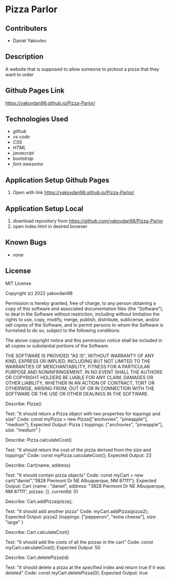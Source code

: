 # Pizza Parlor

## Contributers
* Daniel Yakovlev

## Description
A website that is supposed to allow someone to pickout a pizza that they want to order

## Github Pages Link
<https://yakovdan98.github.io/Pizza-Parlor/>

## Technologies Used

* _github_
* _vs code_
* _CSS_
* _HTML_
* _javascript_
* _bootstrap_
* _font awesome_

## Application Setup Github Pages
1. Open with link <https://yakovdan98.github.io/Pizza-Parlor/>

## Application Setup Local
1. download repository from <https://github.com/yakovdan98/Pizza-Parlor>
2. open index.html in desired browser

## Known Bugs
* _none_

## License

MIT License

Copyright (c) 2022 yakovdan98

Permission is hereby granted, free of charge, to any person obtaining a copy
of this software and associated documentation files (the "Software"), to deal
in the Software without restriction, including without limitation the rights
to use, copy, modify, merge, publish, distribute, sublicense, and/or sell
copies of the Software, and to permit persons to whom the Software is
furnished to do so, subject to the following conditions:

The above copyright notice and this permission notice shall be included in all
copies or substantial portions of the Software.

THE SOFTWARE IS PROVIDED "AS IS", WITHOUT WARRANTY OF ANY KIND, EXPRESS OR
IMPLIED, INCLUDING BUT NOT LIMITED TO THE WARRANTIES OF MERCHANTABILITY,
FITNESS FOR A PARTICULAR PURPOSE AND NONINFRINGEMENT. IN NO EVENT SHALL THE
AUTHORS OR COPYRIGHT HOLDERS BE LIABLE FOR ANY CLAIM, DAMAGES OR OTHER
LIABILITY, WHETHER IN AN ACTION OF CONTRACT, TORT OR OTHERWISE, ARISING FROM,
OUT OF OR IN CONNECTION WITH THE SOFTWARE OR THE USE OR OTHER DEALINGS IN THE
SOFTWARE.

Describe: Pizza()

Test: "It should return a Pizza object with two properties for toppings and size"
Code: const myPizza = new Pizza(["anchovies", "pineapple"], "medium");
Expected Output: Pizza { toppings: ["anchovies", "pineapple"], size: "medium" }

Describe: Pizza.calculateCost()

Test: "It should return the cost of the pizza derived from the size and toppings"
Code: const myPizza.calculateCost();
Expected Output: 23

Describe: Cart(name, address)

Test: "It should contain pizza objects"
Code: const myCart = new cart("daniel","3828 Piermont Dr NE Albuquerque, NM 87111");
Expected Output: Cart {name : "daniel", address: "3828 Piermont Dr NE Albuquerque, NM 87111", pizzas: {}, currentId: 0}

Describe: Cart.addPizza(pizza);

Test: "It should add another pizza"
Code: myCart.addPizza(pizza2);
Expected Output: pizza2 {toppings: ["pepperoni", "extra cheese"], size: "large" }

Describe: Cart.calculateCost()

Test: "It should add the costs of all the pizzas in the cart"
Code: const myCart.calculateCost();
Expected Output: 50

Describe: Cart.deletePizza(id)

Test: "It should delete a pizza at the specified index and return true if it was deleted"
Code: const myCart.deletePizza(0);
Expected Output: true